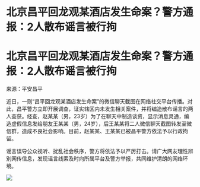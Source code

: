 # 北京昌平回龙观某酒店发生命案？警方通报：2人散布谣言被行拘

# 北京昌平回龙观某酒店发生命案？警方通报：2人散布谣言被行拘

来源：平安昌平

近日，一则“昌平回龙观某酒店发生命案”的微信聊天截图在网络社交平台传播。对此，昌平警方立即开展调查，证实辖区内未发生相关案件，并将编造散布谣言的两人查获。经查，赵某某（男，23岁）为了在聊天中制造谈资，显示消息灵通，编造虚假信息发给朋友王某某（男，24岁），后王某某将二人微信聊天截图转发至微信群，造成不良社会影响。目前，赵某某、王某某已被昌平警方依法予以行政拘留。

谣言误导公众视听、扰乱社会秩序，警方将依法予以严厉打击。请广大网友理性辨别网传信息，发现谣言线索及时向所属平台及警方举报，共同维护清朗的网络环境。

![](https://inews.gtimg.com/om_bt/Ounhb7Zvx4FfWEqhrmFBzT0Adg869mv4EuucbTiWlXAMwAA/1000)

